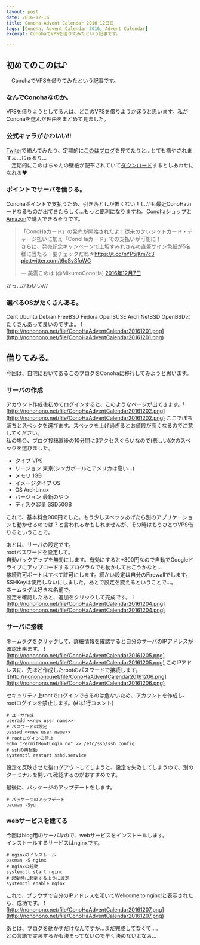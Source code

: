```yaml
---
layout: post
date: 2016-12-16
title: ConoHa Advent Calendar 2016 12日目
tags: [Conoha, Advent Calendar 2016, Advent Calendar]
excerpt: ConohaでVPSを借りてみたという記事です。

---
```


## 初めてのこのは♪
　ConohaでVPSを借りてみたという記事です。

### なんでConohaなのか。
 VPSを借りようとしてる人は、どこのVPSを借りようか迷うと思います。私がConohaを選んだ理由をまとめて見ました。

### 公式キャラがかわいい!!
 [Twiter](https://twitter.com/MikumoConoHa)で絡んでみたり、定期的に[このはブログ](https://www.conoha.jp/conohadocs/blog)を見てたりと…とても癒やされますよ…じゅるり…  
　定期的にこのはちゃんの壁紙が配布されていて[ダウンロード](https://www.conoha.jp/conohadocs/)するとしあわせになれる♥ 

### ポイントでサーバを借りる。
 Conohaポイントで支払うため、引き落としが怖くない！しかも最近ConoHaカードなるものが出てきたらしく…もっと便利になりますね。[Conohaショップ](http://conoha.shop/?pid=110463419)と[Amazon](http://amzn.asia/1SBC3bF)で購入できるそうです。  
<blockquote class="twitter-tweet" data-lang="ja"><p lang="ja" dir="ltr">「ConoHaカード」の発売が開始されたよ！従来のクレジットカード・チャージ払いに加え「ConoHaカード」での支払いが可能に！<br>さらに、発売記念キャンペーンで上坂すみれさんの直筆サイン色紙が5名様に当たる！要チェックだね☆<a href="https://t.co/nYP5jKm7c3">https://t.co/nYP5jKm7c3</a> <a href="https://t.co/t6oSvSfoWG">pic.twitter.com/t6oSvSfoWG</a></p>&mdash; 美雲このは (@MikumoConoHa) <a href="https://twitter.com/MikumoConoHa/status/806367938320232452">2016年12月7日</a></blockquote>
<script async src="//platform.twitter.com/widgets.js" charset="utf-8"></script>
かっ…かわいい///  

### 選べるOSがたくさんある。
Cent Ubuntu Debian FreeBSD Fedora OpenSUSE Arch NetBSD OpenBSDとたくさんあって良いのですよ。
![http://nononono.net/file/ConoHaAdventCalendar20161201.png](http://nononono.net/file/ConoHaAdventCalendar20161201.png)

## 借りてみる。
今回は、自宅においてあるこのブログをConohaに移行してみようと思います。  
### サーバの作成
アカウント作成後初めてログインすると、このようなページが出てきます。![http://nononono.net/file/ConoHaAdventCalendar20161202.png](http://nononono.net/file/ConoHaAdventCalendar20161202.png)
ここでぽちぽちとスペックを選びます。スペックを上げ過ぎるとお値段が高くなるので注意してください。  
私の場合、ブログ投稿直後の10分間に3アクセスぐらいなので(悲しい)次のスペックを選びました。

- タイプ VPS
- リージョン 東京(シンガポールとアメリカは高い…)
- メモリ 1GB
- イメージタイプ OS
- OS ArchLinux
- バージョン 最新のやつ
- ディスク容量 SSD50GB

これで、基本料金900円でした。もう少しスペックあげたら別のアプリケーションも動かせるのでは？と言われるかもしれませんが、その時はもうひとつVPS借りるということで。

あとは、サーバの設定です。  
rootパスワードを設定して。  
自動バックアップを無効にします。有効にすると+300円なので自動でGoogleドライブにアップロードするプログラムでも動かしておこうかなと…  
接続許可ポートはすべて許可にします。細かい設定は自分のFirewallでします。  
SSHKeyは使用しないにしました。あとで設定を変えるということで…。  
ネームタグは好きな名前で。  
設定を確認したあと、追加をクリックして完成です。
![http://nononono.net/file/ConoHaAdventCalendar20161204.png](http://nononono.net/file/ConoHaAdventCalendar20161204.png)

### サーバに接続
ネームタグをクリックして、詳細情報を確認すると自分のサーバのIPアドレスが確認出来ます。
![http://nononono.net/file/ConoHaAdventCalendar20161205.png](http://nononono.net/file/ConoHaAdventCalendar20161205.png)
このIPアドレスに、先ほど作成したrootのパスワードで接続します。  
![http://nononono.net/file/ConoHaAdventCalendar20161206.png](http://nononono.net/file/ConoHaAdventCalendar20161206.png)

セキュリティ上rootでログインできるのは危ないため、アカウントを作成し、rootログインを禁止します。(#は1行コメント)
```
# ユーザ作成
useradd <<new user name>>
# パスワードの設定
passwd <<new user name>>
# rootログインの禁止
echo "PermitRootLogin no" >> /etc/ssh/ssh_config
# sshの再起動
systemctl restart sshd.service
```
設定を反映させた後ログアウトしてしまうと、設定を失敗してしまうので、別のターミナルを開いて確認するのがおすすめです。  

最後に、パッケージのアップデートをします。  
```
# パッケージのアップデート
pacman -Syu
```

### webサービスを建てる
今回はblog用のサーバなので、webサービスをインストールします。  
インストールするサービスはnginxです。  
```
# nginxのインストール
pacman -S nginx
# nginxの起動
systemctl start nginx
# 起動時に起動するように設定
systemctl enable nginx
```
これで、ブラウザで自分のIPアドレスを叩いてWellcome to nginx!と表示されたら、成功です。
![http://nononono.net/file/ConoHaAdventCalendar20161207.png](http://nononono.net/file/ConoHaAdventCalendar20161207.png)

あとは、ブログを動かすだけなんですが…まだ完成してなくて…。  
どの言語で実装するかも決まってないので早く決めないとなぁ…


